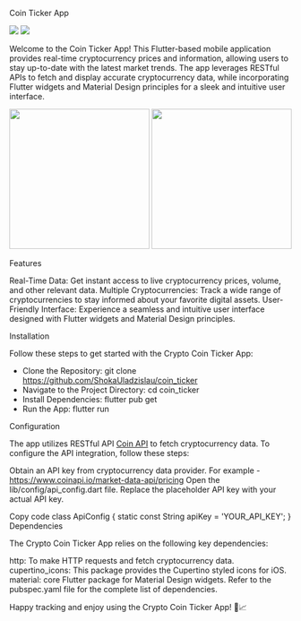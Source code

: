 Coin Ticker App

  <div> 
    <img src="https://badgen.net/pub/dart-platform/google_sign_in"/>
    <img src="https://badgen.net/badge/API/http.dart/green"/>
  </div>

Welcome to the Coin Ticker App! This Flutter-based mobile application provides real-time cryptocurrency prices and information, allowing users to stay up-to-date with the latest market trends. The app leverages RESTful APIs to fetch and display accurate cryptocurrency data, while incorporating Flutter widgets and Material Design principles for a sleek and intuitive user interface.

  <p float="left">
    <img src="https://github.com/ShokaUladzislau/coin_ticker/blob/main/demo/screen.PNG" width="250"/>
    <img src="https://github.com/ShokaUladzislau/coin_ticker/blob/main/demo/demo.gif" width="250"/>
  </p>



Features

Real-Time Data: Get instant access to live cryptocurrency prices, volume, and other relevant data.
Multiple Cryptocurrencies: Track a wide range of cryptocurrencies to stay informed about your favorite digital assets.
User-Friendly Interface: Experience a seamless and intuitive user interface designed with Flutter widgets and Material Design principles.

Installation

Follow these steps to get started with the Crypto Coin Ticker App:

 - Clone the Repository:
   git clone https://github.com/ShokaUladzislau/coin_ticker
 - Navigate to the Project Directory:
   cd coin_ticker
 - Install Dependencies:
   flutter pub get
 - Run the App:
   flutter run



Configuration

The app utilizes RESTful API [Coin API](https://www.coinapi.io) to fetch cryptocurrency data. To configure the API integration, follow these steps:

Obtain an API key from cryptocurrency data provider. For example - https://www.coinapi.io/market-data-api/pricing
Open the lib/config/api_config.dart file.
Replace the placeholder API key with your actual API key.

Copy code
class ApiConfig {
  static const String apiKey = 'YOUR_API_KEY';
}
Dependencies

The Crypto Coin Ticker App relies on the following key dependencies:

http: To make HTTP requests and fetch cryptocurrency data.
cupertino_icons: This package provides the Cupertino styled icons for iOS.
material: core Flutter package for Material Design widgets.
Refer to the pubspec.yaml file for the complete list of dependencies.


Happy tracking and enjoy using the Crypto Coin Ticker App! 🚀📈

